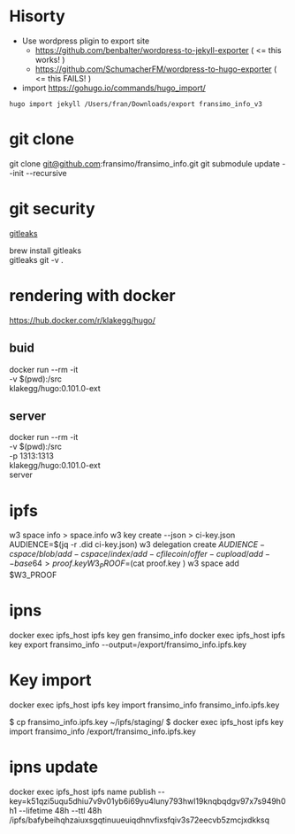 # Hisorty

- Use wordpress pligin to export site
  - https://github.com/benbalter/wordpress-to-jekyll-exporter  ( <= this works! )
  - https://github.com/SchumacherFM/wordpress-to-hugo-exporter ( <= this FAILS! )
- import https://gohugo.io/commands/hugo_import/
```
hugo import jekyll /Users/fran/Downloads/export fransimo_info_v3
```

# git clone

git clone git@github.com:fransimo/fransimo_info.git
git submodule update --init --recursive

# git security

[gitleaks](https://github.com/gitleaks/gitleaks)

brew install gitleaks  
gitleaks git -v .


# rendering with docker

https://hub.docker.com/r/klakegg/hugo/

## buid
docker run --rm -it \
  -v $(pwd):/src \
  klakegg/hugo:0.101.0-ext

## server 
docker run --rm -it \
  -v $(pwd):/src \
  -p 1313:1313 \
  klakegg/hugo:0.101.0-ext \
  server


# ipfs

w3 space info > space.info
w3 key create --json > ci-key.json
AUDIENCE=$(jq -r .did ci-key.json)
w3 delegation create $AUDIENCE -c space/blob/add -c space/index/add -c filecoin/offer -c upload/add --base64 > proof.key
W3_PROOF=$(cat proof.key )
w3 space add $W3_PROOF

# ipns

docker exec ipfs_host ipfs key gen fransimo_info
docker exec ipfs_host ipfs key export fransimo_info  --output=/export/fransimo_info.ipfs.key

# Key import
docker exec ipfs_host ipfs key import fransimo_info fransimo_info.ipfs.key

$ cp fransimo_info.ipfs.key ~/ipfs/staging/
$ docker exec ipfs_host ipfs key import fransimo_info /export/fransimo_info.ipfs.key

# ipns update

docker exec ipfs_host ipfs name publish --key=k51qzi5uqu5dhiu7v9v01yb6i69yu4luny793hwl19knqbqdgv97x7s949h0h1 --lifetime 48h --ttl 48h /ipfs/bafybeihqhzaiuxsgqtinuueuiqdhnvfixsfqiv3s72eecvb5zmcjxdkksq

